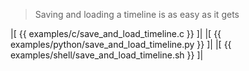 
> Saving and loading a timeline is as easy as it gets

|[<!-- language="c" -->
{{ examples/c/save_and_load_timeline.c }}
]|
|[<!-- language="python" -->
{{ examples/python/save_and_load_timeline.py }}
]|
|[<!-- language="shell" -->
{{ examples/shell/save_and_load_timeline.sh }}
]|
